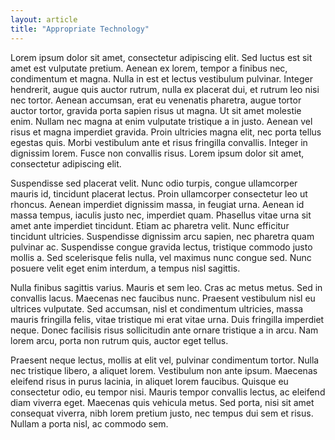```yaml
---
layout: article
title: "Appropriate Technology"
---
```


Lorem ipsum dolor sit amet, consectetur adipiscing elit. Sed luctus est sit amet est vulputate pretium. Aenean ex lorem, tempor a finibus nec, condimentum et magna. Nulla in est et lectus vestibulum pulvinar. Integer hendrerit, augue quis auctor rutrum, nulla ex placerat dui, et rutrum leo nisi nec tortor. Aenean accumsan, erat eu venenatis pharetra, augue tortor auctor tortor, gravida porta sapien risus ut magna. Ut sit amet molestie enim. Nullam nec magna at enim vulputate tristique a in justo. Aenean vel risus et magna imperdiet gravida. Proin ultricies magna elit, nec porta tellus egestas quis. Morbi vestibulum ante et risus fringilla convallis. Integer in dignissim lorem. Fusce non convallis risus. Lorem ipsum dolor sit amet, consectetur adipiscing elit.

Suspendisse sed placerat velit. Nunc odio turpis, congue ullamcorper mauris id, tincidunt placerat lectus. Proin ullamcorper consectetur leo ut rhoncus. Aenean imperdiet dignissim massa, in feugiat urna. Aenean id massa tempus, iaculis justo nec, imperdiet quam. Phasellus vitae urna sit amet ante imperdiet tincidunt. Etiam ac pharetra velit. Nunc efficitur tincidunt ultricies. Suspendisse dignissim arcu sapien, nec pharetra quam pulvinar ac. Suspendisse congue gravida lectus, tristique commodo justo mollis a. Sed scelerisque felis nulla, vel maximus nunc congue sed. Nunc posuere velit eget enim interdum, a tempus nisl sagittis.

Nulla finibus sagittis varius. Mauris et sem leo. Cras ac metus metus. Sed in convallis lacus. Maecenas nec faucibus nunc. Praesent vestibulum nisl eu ultrices vulputate. Sed accumsan, nisl et condimentum ultricies, massa mauris fringilla felis, vitae tristique mi erat vitae urna. Duis fringilla imperdiet neque. Donec facilisis risus sollicitudin ante ornare tristique a in arcu. Nam lorem arcu, porta non rutrum quis, auctor eget tellus.

Praesent neque lectus, mollis at elit vel, pulvinar condimentum tortor. Nulla nec tristique libero, a aliquet lorem. Vestibulum non ante ipsum. Maecenas eleifend risus in purus lacinia, in aliquet lorem faucibus. Quisque eu consectetur odio, eu tempor nisi. Mauris tempor convallis lectus, ac eleifend diam viverra eget. Maecenas quis vehicula metus. Sed porta, nisi sit amet consequat viverra, nibh lorem pretium justo, nec tempus dui sem et risus. Nullam a porta nisl, ac commodo sem.
